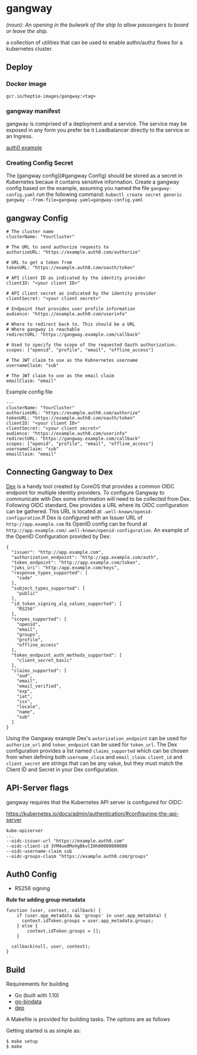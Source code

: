 
gangway
=======

_(noun): An opening in the bulwark of the ship to allow passengers to board or leave the ship._

a collection of utilities that can be used to enable authn/authz flows for a kubernetes cluster.

## Deploy

### Docker image
`gcr.io/heptio-images/gangway:<tag>`

### gangway manifest

gangway is comprised of a deployment and a service. The service may be exposed in any form you prefer be it Loadbalancer directly to the service or an Ingress.

[auth0 example](examples/auth0-gangway-example.yaml)


### Creating Config Secret

The [gangway config](#gangway Config) should be stored as a secret in Kubernetes becaue it contains sensitive information. Create a gangway config based on the example, assuming you named the file `gangway-config.yaml` run the following command: `kubectl create secret generic gangway --from-file=gangway.yaml=gangway-config.yaml`


## gangway Config

```
# The cluster name
clusterName: "YourCluster"

# The URL to send authorize requests to
authorizeURL: "https://example.auth0.com/authorize"

# URL to get a token from
tokenURL: "https://example.auth0.com/oauth/token"

# API client ID as indicated by the identity provider
clientID: "<your client ID>"

# API client secret as indicated by the identity provider
clientSecret: "<your client secret>"

# Endpoint that provides user profile information
audience: "https://example.auth0.com/userinfo"

# Where to redirect back to. This should be a URL
# Where gangway is reachable
redirectURL: "https://gangway.example.com/callback"

# Used to specify the scope of the requested Oauth authorization.
scopes: ["openid", "profile", "email", "offline_access"]

# The JWT claim to use as the Kubnernetes username
usernameClaim: "sub"

# The JWT claim to use as the email claim
emailClaim: "email"
```

Example config file

```
---
clusterName: "YourCluster"
authorizeURL: "https://example.auth0.com/authorize"
tokenURL: "https://example.auth0.com/oauth/token"
clientID: "<your client ID>"
clientSecret: "<your client secret>"
audience: "https://example.auth0.com/userinfo"
redirectURL: "https://gangway.example.com/callback"
scopes: ["openid", "profile", "email", "offline_access"]
usernameClaim: "sub"
emailClaim: "email"
```

## Connecting Gangway to Dex
  		  
[Dex](https://github.com/coreos/dex) is a handy tool created by CoreOS that provides a common OIDC endpoint for multiple identity providers. To configure Gangway to communicate with Dex some information will need to be collected from Dex. Following OIDC standard, Dex provides a URL where its OIDC configuration can be gathered. This URL is located at `.well-known/openid-configuration`.If Dex is configured with an Issuer URL of `http://app.example.com` its OpenID config can be found at `http://app.example.com/.well-known/openid-configuration`. An example of the OpenID Configuration provided by Dex:
 
 ```
 {
   "issuer": "http://app.example.com",
   "authorization_endpoint": "http://app.example.com/auth",
   "token_endpoint": "http://app.example.com/token",
   "jwks_uri": "http:/app.example.com/keys",
   "response_types_supported": [
     "code"
   ],
   "subject_types_supported": [
     "public"
   ],
   "id_token_signing_alg_values_supported": [
     "RS256"
   ],
   "scopes_supported": [
     "openid",
     "email",
     "groups",
     "profile",
     "offline_access"
   ],
   "token_endpoint_auth_methods_supported": [
     "client_secret_basic"
   ],
   "claims_supported": [
     "aud",
     "email",
     "email_verified",
     "exp",
     "iat",
     "iss",
     "locale",
     "name",
     "sub"
   ]
 }
 ```
 
 Using the Gangway example Dex's `autorization_endpoint` can be used for `authorize_url` and `token_endpoint` can be used for `token_url`. The Dex configuration provides a list named `claims_supported` which can be chosen from when defining both `username_claim` and `email_claim`. `client_id` and `client_secret` are strings that can be any value, but they must match the Client ID and Secret in your Dex configuration. 

## API-Server flags

gangway requires that the Kubernetes API server is configured for OIDC:

https://kubernetes.io/docs/admin/authentication/#configuring-the-api-server

```
kube-apiserver
...
--oidc-issuer-url "https://example.auth0.com"
--oidc-client-id 3YM4ue8MoXgBkvCIHh00000000000
--oidc-username-claim sub
--oidc-groups-claim "https://example.auth0.com/groups"
```
## Auth0 Config
- RS256 signing

**Rule for adding group metadata**
```
function (user, context, callback) {
    if (user.app_metadata && 'groups' in user.app_metadata) {
      context.idToken.groups = user.app_metadata.groups;
    } else {
        context.idToken.groups = [];
    }

  callback(null, user, context);
}
```

## Build

Requirements for building

- Go (built with 1.10)
- [go-bindata](https://github.com/jteeuwen/go-bindata)
- [dep](https://github.com/golang/dep)

A Makefile is provided for building tasks. The options are as follows

Getting started is as simple as:
```
$ make setup
$ make
```
